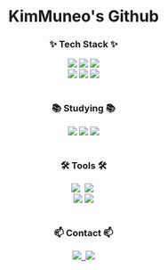 <div align="center">

# KimMuneo's Github

</div>

<h3 align="center">✨ Tech Stack ✨</h3>
<div align="center">
  <img src="https://img.shields.io/badge/SpringBoot-6DB33F.svg?style=for-the-badge&logo=Springboot&logoColor=white" />
  <img src="https://img.shields.io/badge/MongoDB-47A248.svg?style=for-the-badge&logo=Mongodb&logoColor=white" />
<img src="https://img.shields.io/badge/RESTful-005571.svg?style=for-the-badge&logo=rest&logoColor=white" />
</div>

<div align="center">
  <img src="https://img.shields.io/badge/Java-FFA500.svg?style=for-the-badge&logo=Java&logoColor=white" />
  <img src="https://img.shields.io/badge/AWS-232F3E.svg?style=for-the-badge&logo=amazonaws&logoColor=white" />
  <img src="https://img.shields.io/badge/Azure-0078D4.svg?style=for-the-badge&logo=azure&logoColor=white" />
</div>

<br>

<h3 align="center">📚 Studying 📚</h3>
<div align="center">
  <img src="https://img.shields.io/badge/AWS-232F3E.svg?style=for-the-badge&logo=amazonaws&logoColor=white" />
    <img src="https://img.shields.io/badge/Kotlin-0078D4.svg?style=for-the-badge&logo=amazonaws&logoColor=white" />
  <img src="https://img.shields.io/badge/Azure-0078D4.svg?style=for-the-badge&logo=azure&logoColor=white" />
</div>

<br>

<h3 align="center">🛠 Tools 🛠</h3>
<div align="center">
  <img src="https://img.shields.io/badge/git-F05033.svg?style=for-the-badge&logo=git&logoColor=white" />&nbsp
  <img src="https://img.shields.io/badge/github-181717.svg?style=for-the-badge&logo=github&logoColor=white" />&nbsp
</div>

<div align="center">
  <img src="https://img.shields.io/badge/Postman-FF6C37.svg?style=for-the-badge&logo=postman&logoColor=white" />
  <img src="https://img.shields.io/badge/IntelliJ%20IDEA-000000.svg?style=for-the-badge&logo=intellijidea&logoColor=white" />
</div>

<br>

<h3 align="center">📫 Contact 📫</h3>
<div align="center">
  <a href="mailto:sml080101@sunmoon.ac.kr">
    <img src="https://img.shields.io/badge/sml080101@sunmoon.ac.kr-D14836?style=for-the-badge&logo=gmail&logoColor=white" />&nbsp
  </a>
  <a href="https://discordapp.com/users/725357056168689724" target="_blank">
    <img src="https://img.shields.io/badge/Discord-5865F2.svg?style=for-the-badge&logo=discord&logoColor=white" />
  </a>
</div>
